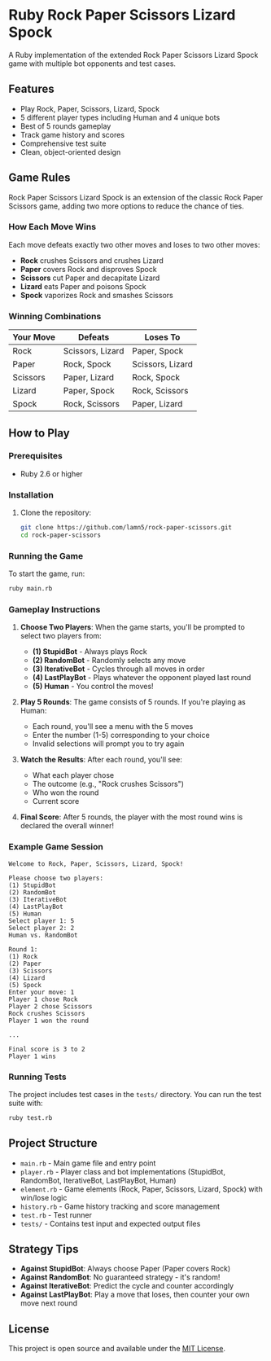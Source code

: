 # Ruby Rock Paper Scissors Lizard Spock

A Ruby implementation of the extended Rock Paper Scissors Lizard Spock game with multiple bot opponents and test cases.

## Features

- Play Rock, Paper, Scissors, Lizard, Spock
- 5 different player types including Human and 4 unique bots
- Best of 5 rounds gameplay
- Track game history and scores
- Comprehensive test suite
- Clean, object-oriented design

## Game Rules

Rock Paper Scissors Lizard Spock is an extension of the classic Rock Paper Scissors game, adding two more options to reduce the chance of ties.

### How Each Move Wins

Each move defeats exactly two other moves and loses to two other moves:

- **Rock** crushes Scissors and crushes Lizard
- **Paper** covers Rock and disproves Spock
- **Scissors** cut Paper and decapitate Lizard
- **Lizard** eats Paper and poisons Spock
- **Spock** vaporizes Rock and smashes Scissors

### Winning Combinations

| Your Move | Defeats | Loses To |
|-----------|---------|----------|
| Rock | Scissors, Lizard | Paper, Spock |
| Paper | Rock, Spock | Scissors, Lizard |
| Scissors | Paper, Lizard | Rock, Spock |
| Lizard | Paper, Spock | Rock, Scissors |
| Spock | Rock, Scissors | Paper, Lizard |

## How to Play

### Prerequisites

- Ruby 2.6 or higher

### Installation

1. Clone the repository:
   ```bash
   git clone https://github.com/lamn5/rock-paper-scissors.git
   cd rock-paper-scissors
   ```

### Running the Game

To start the game, run:

```bash
ruby main.rb
```

### Gameplay Instructions

1. **Choose Two Players**: When the game starts, you'll be prompted to select two players from:
   - **(1) StupidBot** - Always plays Rock
   - **(2) RandomBot** - Randomly selects any move
   - **(3) IterativeBot** - Cycles through all moves in order
   - **(4) LastPlayBot** - Plays whatever the opponent played last round
   - **(5) Human** - You control the moves!

2. **Play 5 Rounds**: The game consists of 5 rounds. If you're playing as Human:
   - Each round, you'll see a menu with the 5 moves
   - Enter the number (1-5) corresponding to your choice
   - Invalid selections will prompt you to try again

3. **Watch the Results**: After each round, you'll see:
   - What each player chose
   - The outcome (e.g., "Rock crushes Scissors")
   - Who won the round
   - Current score

4. **Final Score**: After 5 rounds, the player with the most round wins is declared the overall winner!

### Example Game Session

```
Welcome to Rock, Paper, Scissors, Lizard, Spock!

Please choose two players:
(1) StupidBot
(2) RandomBot
(3) IterativeBot
(4) LastPlayBot
(5) Human
Select player 1: 5
Select player 2: 2
Human vs. RandomBot

Round 1:
(1) Rock
(2) Paper
(3) Scissors
(4) Lizard
(5) Spock
Enter your move: 1
Player 1 chose Rock
Player 2 chose Scissors
Rock crushes Scissors
Player 1 won the round

...

Final score is 3 to 2
Player 1 wins
```

### Running Tests

The project includes test cases in the `tests/` directory. You can run the test suite with:

```bash
ruby test.rb
```

## Project Structure

- `main.rb` - Main game file and entry point
- `player.rb` - Player class and bot implementations (StupidBot, RandomBot, IterativeBot, LastPlayBot, Human)
- `element.rb` - Game elements (Rock, Paper, Scissors, Lizard, Spock) with win/lose logic
- `history.rb` - Game history tracking and score management
- `test.rb` - Test runner
- `tests/` - Contains test input and expected output files

## Strategy Tips

- **Against StupidBot**: Always choose Paper (Paper covers Rock)
- **Against RandomBot**: No guaranteed strategy - it's random!
- **Against IterativeBot**: Predict the cycle and counter accordingly
- **Against LastPlayBot**: Play a move that loses, then counter your own move next round

## License

This project is open source and available under the [MIT License](LICENSE).
